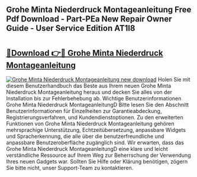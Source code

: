 ## Grohe Minta Niederdruck Montageanleitung Free Pdf Download - Part-PEa New Repair Owner Guide - User Service Edition AT1l8

# <h2><a href="http://df8jhuw.blite.top/?on=Grohe+Minta+Niederdruck+Montageanleitung">🔗Download 👉🔴 Grohe Minta Niederdruck Montageanleitung</a></h2>

[![Grohe Minta Niederdruck Montageanleitung new download](https://i.imgur.com/lujVjoI.png)](http://df8jhuw.blite.top/?on=Grohe+Minta+Niederdruck+Montageanleitung)
Holen Sie mit diesem Benutzerhandbuch das Beste aus Ihrem neuen Grohe Minta Niederdruck Montageanleitung heraus und decken Sie alles von der Installation bis zur Fehlerbehebung ab. Wichtige Benutzerinformationen Grohe Minta Niederdruck MontageanleitungD Bitte lesen Sie den Abschnitt Benutzerinformationen für Einzelheiten zur Garantieabdeckung, Registrierungsverfahren, und Kundendienstoptionen. Zu den erweiterten Funktionen von Grohe Minta Niederdruck Montageanleitung gehören mehrsprachige Unterstützung, Echtzeitübersetzung, anpassbare Widgets und Spracherkennung, die alle über die benutzerfreundliche und anpassbare Benutzeroberfläche zugänglich sind. Wir erwarten, dass das Grohe Minta Niederdruck MontageanleitungD eine klare und leicht verständliche Ressource auf Ihrem Weg zur Beherrschung der Verwendung Ihres neuen Gadgets war. Sollten Sie Hilfe oder Klärung benötigen, zögern Sie bitte nicht, unser Support-Team zu kontaktieren.
